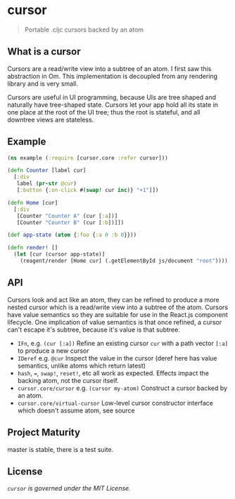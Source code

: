 cursor
===============

> Portable .cljc cursors backed by an atom

## What is a cursor

Cursors are a read/write view into a subtree of an atom. I first saw this abstraction in Om. This implementation is decoupled from any rendering library and is very small.

Cursors are useful in UI programming, because UIs are tree shaped and naturally have tree-shaped state. 
Cursors let your app hold all its state in one place at the root of the UI tree; thus the root is stateful, and all downtree views are stateless.
 
## Example
 
```clojure
(ns example (:require [cursor.core :refer cursor]))

(defn Counter [label cur]
  [:div
   label (pr-str @cur)
   [:button {:on-click #(swap! cur inc)} "+1"]])

(defn Home [cur]
  [:div
   [Counter "Counter A" (cur [:a])]
   [Counter "Counter B" (cur [:b])]])

(def app-state (atom {:foo {:a 0 :b 0}}))

(defn render! []
  (let [cur (cursor app-state)]
    (reagent/render [Home cur] (.getElementById js/document "root"))))
```

## API

Cursors look and act like an atom, they can be refined to produce a more nested cursor which is a read/write view into a 
subtree of the atom. Cursors have value semantics so they are suitable for use in the React.js component lifecycle. One implication of value semantics is that once refined, a cursor can't escape it's subtree, because it's value is that subtree.

 * `IFn`, e.g. `(cur [:a])` Refine an existing cursor `cur` with a path vector `[:a]` to produce a new cursor
 * `IDeref` e.g. `@cur` Inspect the value in the cursor (deref here has value semantics, unlike atoms which return latest)
 * `hash`, `=`, `swap!`, `reset!`, etc all work as expected. Effects impact the backing atom, not the cursor itself.
 * `cursor.core/cursor` e.g. `(cursor my-atom)` Construct a cursor backed by an atom.
 * `cursor.core/virtual-cursor` Low-level cursor constructor interface which doesn't assume atom, see source 

## Project Maturity

master is stable, there is a test suite.

## License

_`cursor` is governed under the MIT License._
